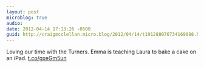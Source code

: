 ```yaml
---
layout: post
microblog: true
audio: 
date: 2012-04-14 17:13:26 -0500
guid: http://craigmcclellan.micro.blog/2012/04/14/t191288076734169088.html
---
```

Loving our time with the Turners. Emma is teaching Laura to bake a cake on an iPad.  [t.co/gxeGm5un](http://t.co/gxeGm5un)
